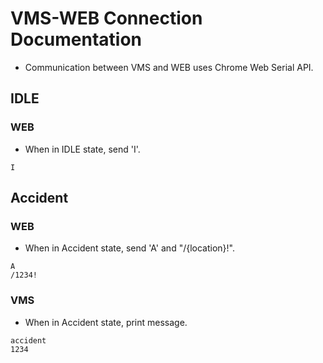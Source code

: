 # VMS-WEB Connection Documentation

- Communication between VMS and WEB uses Chrome Web Serial API.

## IDLE

### WEB

- When in IDLE state, send 'I'.

```text
I
```

## Accident

### WEB

- When in Accident state, send 'A' and "/{location}!".

```text
A
/1234!
```

### VMS

- When in Accident state, print message.

```text
accident
1234
```
